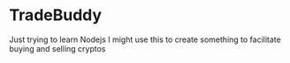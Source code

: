 # TradeBuddy
Just trying to learn Nodejs
I might use this to create something to facilitate buying and selling cryptos 
